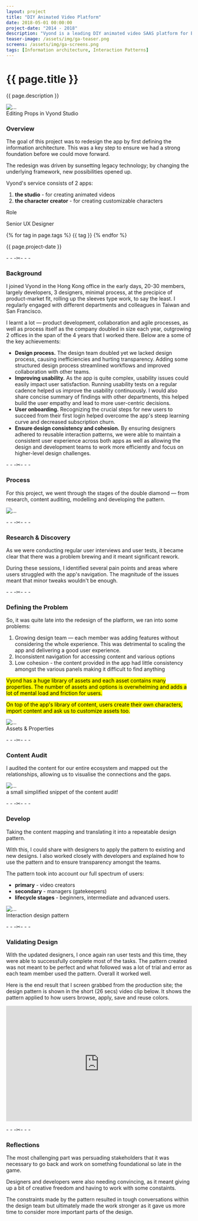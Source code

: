```yaml
---
layout: project
title: "DIY Animated Video Platform"
date: 2018-05-01 00:00:00
project-date: "2014 - 2018"
description: "Vyond is a leading DIY animated video SAAS platform for B2B."
teaser-image: /assets/img/ga-teaser.png
screens: /assets/img/ga-screens.png
tags: [Information architecture, Interaction Patterns]
---
```


<p></p>

# {{ page.title }}
{{ page.description }}

<div class="row">
  <div class="col">
    <div class="card"><img src="{{ page.screens }}" class="rounded" alt="..."></div>
    <figcaption class="figure-caption text-center">Editing Props in Vyond Studio</figcaption>
  </div>
</div>

<div class="row py-3">
    <div class="col-8">
      <h3>Overview</h3>
      <p>The goal of this project was to redesign the app by first defining the information architecture. This was a key step to ensure we had a strong foundation before we could move forward.</p>
      <p>The redesign was driven by sunsetting legacy technology; by changing the underlying framework, new possibilities opened up.</p>
      <p>Vyond's service consists of 2 apps: </p>
      <ol>
        <li><b>the studio</b> - for creating animated videos</li>
        <li><b>the character creator</b> - for creating customizable characters</li>
      </ol>
    </div>
    <div class="col-4">
      <p class="font-monospace">Role</p>
      <p>Senior UX Designer</p>
      {% for tag in page.tags %}
      <span class="badge rounded-pill bg-dark">{{ tag }}</span>
      {% endfor %}
      <p></p>
      <p>{{ page.project-date }}</p>
    </div>
</div>

<p class="text-center my-5" style="color: #212529;">- - -✂- - -</p>

### Background

I joined Vyond in the Hong Kong office in the early days, 20-30 members, largely developers, 3 designers, minimal process, at the precipice of product-market fit, rolling up the sleeves type work, to say the least. I regularly engaged with different departments and colleagues in Taiwan and San Francisco.

I learnt a lot — product development, collaboration and agile processes, as well as process itself as the company doubled in size each year, outgrowing 2 offices in the span of the 4 years that I worked there.  Below are a some of the key achievements:

- **Design process.** The design team doubled yet we lacked design process, causing inefficiencies and hurting transparency. Adding some structured design process streamlined workflows and improved collaboration with other teams.
- **Improving usability.** As the app is quite complex, usability issues could easily impact user satisfaction. Running usability tests on a regular cadence helped us improve the usability continuously. I would also share concise summary of findings with other departments, this helped build the user empathy and lead to more user-centric decisions.
- **User onboarding.** Recognizing the crucial steps for new users to succeed from their first login helped overcome the app's steep learning curve and decreased subscription churn.
- **Ensure design consistency and cohesion.** By ensuring designers adhered to reusable interaction patterns, we were able to maintain a consistent user experience across both apps as well as allowing the design and development teams to work more efficiently and focus on higher-level design challenges.

<p class="text-center my-5" style="color: #212529;">- - -✂- - -</p>

### Process

For this project, we went through the stages of the double diamond — from research, content auditing, modelling and developing the pattern.

<img src="/assets/img/double-diamond-ia.svg" class="rounded" alt="...">

<p class="text-center my-5" style="color: #212529;">- - -✂- - -</p>


### Research & Discovery

As we were conducting regular user interviews and user tests, it became clear that there was a problem brewing and it meant significant rework. 

During these sessions, I identified several pain points and areas where users struggled with the app's navigation. The magnitude of the issues meant that minor tweaks wouldn't be enough.

<p class="text-center my-5" style="color: #212529;">- - -✂- - -</p>

### Defining the Problem

So, it was quite late into the redesign of the platform, we ran into some problems:

1. Growing design team — each member was adding features without considering the whole experience. This was detrimental to scaling the app and delivering a good user experience.
2. Inconsistent navigation for accessing content and various options
3. Low cohesion - the content provided in the app had little consistency amongst the various panels making it difficult to find anything

<mark>Vyond has a huge library of assets and each asset contains many properties. The number of assets and options is overwhelming and adds a lot of mental load and friction for users.</mark>

<mark>On top of the app's library of content, users create their own characters, import content and ask us to customize assets too.</mark>

<img src="/assets/img/asset-overview.png" class="rounded" alt="...">
<figcaption class="figure-caption text-center">Assets & Properties</figcaption>

<p class="text-center my-5" style="color: #212529;">- - -✂- - -</p>

### Content Audit

I audited the content for our entire ecosystem and mapped out the relationships, allowing us to visualise the connections and the gaps.

<img src="/assets/img/properties.png" class="rounded" alt="...">
<figcaption class="figure-caption text-center">a small simplified snippet of the content audit!</figcaption>

<p class="text-center my-5" style="color: #212529;">- - -✂- - -</p>

### Develop

Taking the content mapping and translating it into a repeatable design pattern. 

With this, I could share with designers to apply the pattern to existing and new designs. I also worked closely with developers and explained how to use the pattern and to ensure transparency amongst the teams.

The pattern took into account our full spectrum of users:
- **primary** - video creators
- **secondary** - managers (gatekeepers)
- **lifecycle stages** - beginners, intermediate and advanced users.

<img src="/assets/img/journey.png" class="rounded" alt="...">
<figcaption class="figure-caption text-center">Interaction design pattern</figcaption>

<p class="text-center my-5" style="color: #212529;">- - -✂- - -</p>

### Validating Design

With the updated designers, I once again ran user tests and this time, they were able to successfully complete most of the tasks. The pattern created was not meant to be perfect and what followed was a lot of trial and error as each team member used the pattern. Overall it worked well.

Here is the end result that I screen grabbed from the production site; the design pattern is shown in the short (26 secs) video clip below. It shows the pattern applied to how users browse, apply, save and reuse colors.

<div style="padding:62.12% 0 0 0;position:relative;">
  <iframe src="https://player.vimeo.com/video/676490224?h=a49b27c683&amp;badge=0&amp;autopause=0&amp;player_id=0&amp;app_id=58479" frameborder="0" allow="autoplay; fullscreen; picture-in-picture" allowfullscreen style="position:absolute;top:0;left:0;width:100%;height:100%;" title="colorproperties">
    
  </iframe>
</div>
  <script src="https://player.vimeo.com/api/player.js"></script>
  <p></p>

<p class="text-center my-5" style="color: #212529;">- - -✂- - -</p>

### Reflections

The most challenging part was persuading stakeholders that it was necessary to go back and work on something foundational so late in the game. 

Designers and developers were also needing convincing, as it meant giving up a bit of creative freedom and having to work with some constaints. 

The constraints made by the pattern resulted in tough conversations within the design team but ultimately made the work stronger as it gave us more time to consider more important parts of the design.

